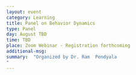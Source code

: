 ```yaml
---
layout: event
category: Learning
title: Panel on Behavior Dynamics
type: Panel
day: August TBD
time: TBD
place: Zoom Webinar - Registration forthcoming
additional-msg:
summary:  "Organized by Dr. Ram  Pendyala
"
---
```

